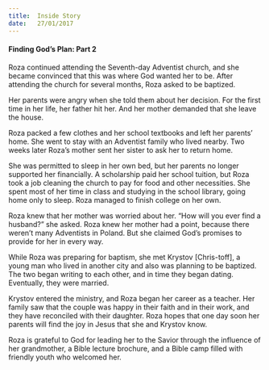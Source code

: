 ```yaml
---
title:  Inside Story
date:   27/01/2017
---
```


#### Finding God’s Plan: Part 2

Roza continued attending the Seventh-day Adventist church, and she became convinced that this was where God wanted her to be. After attending the church for several months, Roza asked to be baptized.

Her parents were angry when she told them about her decision. For the first time in her life, her father hit her. And her mother demanded that she leave the house.

Roza packed a few clothes and her school textbooks and left her parents’ home. She went to stay with an Adventist family who lived nearby. Two weeks later Roza’s mother sent her sister to ask her to return home.

She was permitted to sleep in her own bed, but her parents no longer supported her financially. A scholarship paid her school tuition, but Roza took a job cleaning the church to pay for food and other necessities. She spent most of her time in class and studying in the school library, going home only to sleep. Roza managed to finish college on her own. 

Roza knew that her mother was worried about her. “How will you ever find a husband?” she asked. Roza knew her mother had a point, because there weren’t many Adventists in Poland. But she claimed God’s promises to provide for her in every way.

While Roza was preparing for baptism, she met Krystov [Chris-toff], a young man who lived in another city and also was planning to be baptized. The two began writing to each other, and in time they began dating. Eventually, they were married.

Krystov entered the ministry, and Roza began her career as a teacher. Her family saw that the couple was happy in their faith and in their work, and they have reconciled with their daughter. Roza hopes that one day soon her parents will find the joy in Jesus that she and Krystov know.

Roza is grateful to God for leading her to the Savior through the influence of her grandmother, a Bible lecture brochure, and a Bible camp filled with friendly youth who welcomed her. 